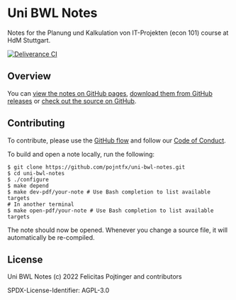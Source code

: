 # Uni BWL Notes

Notes for the Planung und Kalkulation von IT-Projekten (econ 101) course at HdM Stuttgart.

[![Deliverance CI](https://github.com/pojntfx/uni-bwl-notes/actions/workflows/deliverance.yaml/badge.svg)](https://github.com/pojntfx/uni-bwl-notes/actions/workflows/deliverance.yaml)

## Overview

You can [view the notes on GitHub pages](https://pojntfx.github.io/uni-bwl-notes/), [download them from GitHub releases](https://github.com/pojntfx/uni-bwl-notes/releases/latest) or [check out the source on GitHub](https://github.com/pojntfx/uni-bwl-notes).

## Contributing

To contribute, please use the [GitHub flow](https://guides.github.com/introduction/flow/) and follow our [Code of Conduct](./CODE_OF_CONDUCT.md).

To build and open a note locally, run the following:

```shell
$ git clone https://github.com/pojntfx/uni-bwl-notes.git
$ cd uni-bwl-notes
$ ./configure
$ make depend
$ make dev-pdf/your-note # Use Bash completion to list available targets
# In another terminal
$ make open-pdf/your-note # Use Bash completion to list available targets
```

The note should now be opened. Whenever you change a source file, it will automatically be re-compiled.

## License

Uni BWL Notes (c) 2022 Felicitas Pojtinger and contributors

SPDX-License-Identifier: AGPL-3.0
